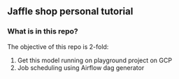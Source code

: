 ## Jaffle shop personal tutorial

### What is in this repo?
The objective of this repo is 2-fold:
1. Get this model running on playground project on GCP
2. Job scheduling using Airflow dag generator


